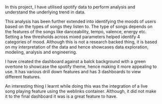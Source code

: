In this project, I have utilised spotify data to perform analysis and understand the underlying trend in data.

This analysis has been further extended into identifying the moods of users based on the types of songs they listen to. The type of songs depends on the features of the songs like danceability, tempo, valence, energy etc. Setting a few thresholds across mixed parameters helped identify 4 categories of mood. Although this is not a research backed thing, it is based on my interpretation of the data and hence showcases data exploration, modeling, analysis and engineering.

I have created the dashboard against a balck background with a green overtone to showcase the spotify theme, hence making it more appealing to use. It has various drill down features and has 3 dashboards to view different features.

An interesting thing I learnt while doing this was the integration of a live song playing feature using the weblinks container. Although, it did not make it to the final dashboard it was is a great feature to have.
